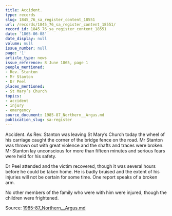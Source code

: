 ```yaml
---
title: Accident.
type: records
slug: 1845_76_sa_register_content_18551
url: /records/1845_76_sa_register_content_18551/
record_id: 1845_76_sa_register_content_18551
date: '1865-06-08'
date_display: null
volume: null
issue_number: null
page: '1'
article_type: news
issue_reference: 8 June 1865, page 1
people_mentioned:
- Rev. Stanton
- Mr Stanton
- Dr Peel
places_mentioned:
- St Mary’s Church
topics:
- accident
- injury
- emergency
source_document: 1985-87_Northern__Argus.md
publication_slug: sa-register
---
```


Accident.  As Rev. Stanton was leaving St Mary’s Church today the wheel of his carriage caught the corner of the bridge fence on the road.  Mr Stanton was thrown out with great violence and the shafts and traces were broken.  Mr Stanton lay unconscious for more than fifteen minutes and serious fears were held for his safety.

Dr Peel attended and the victim recovered, though it was several hours before he could be taken home.  He is badly bruised and the extent of his injuries will not be certain for some time.  One report speaks of a broken arm.

No other members of the family who were with him were injured, though the children were frightened.

Source: [1985-87_Northern__Argus.md](/downloads/markdown/1985-87_Northern__Argus.md)
